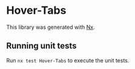 # Hover-Tabs

This library was generated with [Nx](https://nx.dev).

## Running unit tests

Run `nx test Hover-Tabs` to execute the unit tests.
